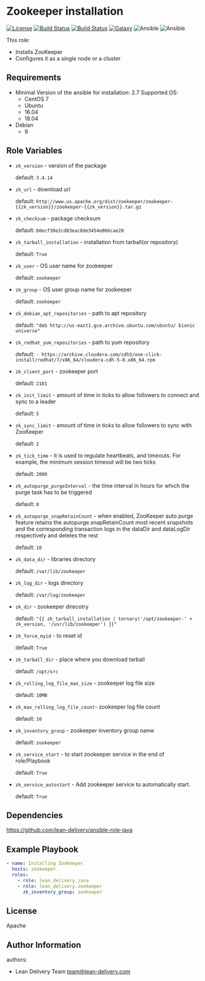 Zookeeper installation
=========
[![License](https://img.shields.io/badge/license-Apache-green.svg?style=flat)](https://raw.githubusercontent.com/lean-delivery/ansible-role-zookeeper/master/LICENSE)
[![Build Status](https://travis-ci.org/lean-delivery/ansible-role-zookeeper.svg?branch=master)](https://travis-ci.org/lean-delivery/ansible-role-zookeeper)
[![Build Status](https://gitlab.com/lean-delivery/ansible-role-zookeeper/badges/master/build.svg)](https://gitlab.com/lean-delivery/ansible-role-zookeeper/pipelines)
[![Galaxy](https://img.shields.io/badge/galaxy-lean__delivery.zookeeper-blue.svg)](https://galaxy.ansible.com/lean_delivery/zookeeper)
![Ansible](https://img.shields.io/ansible/role/d/36578.svg)
![Ansible](https://img.shields.io/badge/dynamic/json.svg?label=min_ansible_version&url=https%3A%2F%2Fgalaxy.ansible.com%2Fapi%2Fv1%2Froles%2F36578%2F&query=$.min_ansible_version)

This role:
  - Installs ZooKeeper
  - Configures it as a single node or a cluster

Requirements
------------

 - Minimal Version of the ansible for installation: 2.7
 Supported OS:
   - CentOS
       7
   - Ubuntu
    - 16.04
    - 18.04
  - Debian
    - 9

Role Variables
--------------

 - `zk_version` -  version of the package

    default: `3.4.14`

 - `zk_url` - download url

    default: `http://www.us.apache.org/dist/zookeeper/zookeeper-{{zk_version}}/zookeeper-{{zk_version}}.tar.gz`

 - `zk_checksum` - package checksum

    default: `b0ecf30e2cd83eac8de3454e06bcae28`

 - `zk_tarball_installation` - installation from tarball(or repository)

    default: `True`

 - `zk_user` - OS user name for zookeeper

    default: `zookeeper`

 - `zk_group` - OS user group name for zookeeper

    default: `zookeeper`

 - `zk_debian_apt_repositories` -  path to apt repository

    default: `"deb http://us-east1.gce.archive.ubuntu.com/ubuntu/ bionic universe"`

 - `zk_redhat_yum_repositories` -  path to yum repository

    default: `- https://archive.cloudera.com/cdh5/one-click-install/redhat/7/x86_64/cloudera-cdh-5-0.x86_64.rpm`

 - `zk_client_port` - zookeeper port

    default: `2181`

 - `zk_init_limit` - amount of time in ticks to allow followers to connect and sync to a leader

    default: `5`

 - `zk_sync_limit` - amount of time in ticks to allow followers to sync with ZooKeeper

    default: `2`

 - `zk_tick_time` - it is used to regulate heartbeats, and timeouts. For example, the minimum session timeout will be two ticks

    default: `2000`

 - `zk_autopurge_purgeInterval` - the time interval in hours for which the purge task has to be triggered

    default: `0`

 - `zk_autopurge_snapRetainCount` - when enabled, ZooKeeper auto purge feature retains the autopurge.snapRetainCount most recent snapshots and the corresponding transaction logs in the dataDir and dataLogDir respectively and deletes the rest

    default: `10`

 - `zk_data_dir` - libraries directory

    default: `/var/lib/zookeeper`

 - `zk_log_dir` - logs directory

    default: `/var/log/zookeeper`

 - `zk_dir` - zookeeper direcotry

    default: `"{{ zk_tarball_installation | ternary('/opt/zookeeper-' + zk_version, '/usr/lib/zookeeper') }}"`

 - `zk_force_myid` - to reset id

    default: `True`

 - `zk_tarball_dir` - place where you download tarball

    default: `/opt/src`

 - `zk_rolling_log_file_max_size` - zookeeper log file size

    default: `10MB`

 - `zk_max_rolling_log_file_count`- zookeeper log file count

    default: `10`

 - `zk_inventory_group` - zookeeper inventory group name

    default: `zookeeper`

  - `zk_service_start` - to start zookeeper service in the end of role/Playbook

    default: `True`

  - `zk_service_autostart` - Add zookeeper service to automatically start.

    default: `True`

Dependencies
------------

https://github.com/lean-delivery/ansible-role-java

Example Playbook
----------------

```yaml
- name: Installing ZooKeeper
  hosts: zookeeper
  roles:
    - role: lean_delivery.java
    - role: lean_delivery.zookeeper
      zk_inventory_group: zookeeper
```


License
-------
Apache

Author Information
------------------

authors:
  - Lean Delivery Team <team@lean-delivery.com>
